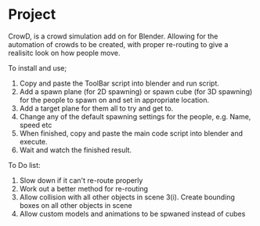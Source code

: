 Project
=======

CrowD, is a crowd simulation add on for Blender. Allowing for the automation of crowds to be created, with proper re-routing to give a realisitc look on how people move.

To install and use;
  1. Copy and paste the ToolBar script into blender and run script.
  2. Add a spawn plane (for 2D spawning) or spawn cube (for 3D spawning) for the people to spawn on and set in appropriate location.
  3. Add a target plane for them all to try and get to.
  4. Change any of the default spawning settings for the people, e.g. Name, speed etc
  5. When finished, copy and paste the main code script into blender and execute.
  6. Wait and watch the finished result.
  
  
  
To Do list:
  1. Slow down if it can't re-route properly
  2. Work out a better method for re-routing
  3. Allow collision with all other objects in scene
    3(i). Create bounding boxes on all other objects in scene
  4. Allow custom models and animations to be spwaned instead of cubes
